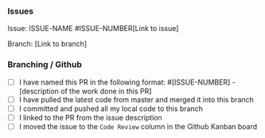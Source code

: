 ### Issues
Issue: ISSUE-NAME #ISSUE-NUMBER[Link to issue]

Branch: [Link to branch]

### Branching / Github
- [ ] I have named this PR in the following format: #[ISSUE-NUMBER] - [description of the work done in this PR]
- [ ] I have pulled the latest code from master and merged it into this branch
- [ ] I committed and pushed all my local code to this branch
- [ ] I linked to the PR from the issue description
- [ ] I moved the issue to the `Code Review` column in the Github Kanban board
